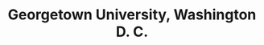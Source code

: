---
title: "Georgetown University, Washington D. C."
project_id: 
conf_date: 1997-08-06
conference_id: ""
presenters:
   - peter_bandettini
summary: "<p>Georgetown University, Washington D. C.</p>"
file: /assets/presentations/T110.ppt
filename: T110.ppt
layout: presentation
---